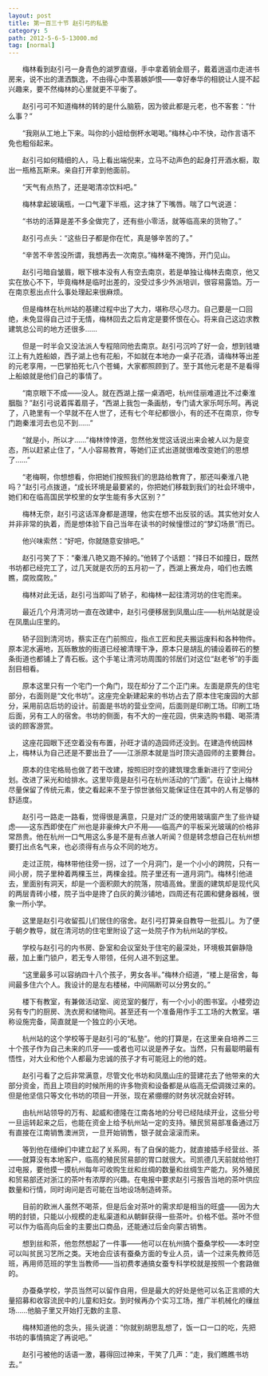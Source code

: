 ```yaml
---
layout: post
title: 第一百三十节 赵引弓的私塾
category: 5
path: 2012-5-6-5-13000.md
tag: [normal]
---
```


　　梅林看到赵引弓一身青色的湖罗直缀，手中拿着销金扇子，戴着逍遥巾走进书房来，说不出的潇洒飘逸，不由得心中羡慕嫉妒恨——幸好奉华的相貌让人提不起兴趣来，要不然梅林的心里就更不平衡了。

　　赵引弓可不知道梅林的转的是什么脑筋，因为彼此都是元老，也不客套：“什么事？”

　　“我刚从工地上下来。叫你的小妞给倒杯水喝喝。”梅林心中不快，动作言语不免也粗俗起来。

　　赵引弓如何精细的人，马上看出端倪来，立马不动声色的起身打开酒水橱，取出一瓶格瓦斯来。亲自打开拿到他面前。

　　“天气有点热了，还是喝清凉饮料吧。”

　　梅林拿起玻璃瓶，一口气灌下半瓶，这才抹了下嘴唇。喘了口气说道：

　　“书坊的活算是差不多全做完了，还有些小零活，就等临高来的货物了。”

　　赵引弓点头：“这些日子都是你在忙，真是够辛苦的了。”

　　“辛苦不辛苦没所谓，我想再去一次南京。”梅林毫不掩饰，开门见山。

　　赵引弓暗自皱眉，眼下根本没有人有空去南京，若是单独让梅林去南京，他又实在放心不下，毕竟梅林是临时出差的，没受过多少外派培训，很容易露馅。万一在南京惹出点什么事处理起来很麻烦。

　　但是梅林在杭州站的基建过程中出了大力，堪称尽心尽力。自己要是一口回绝，未免显得自己过于无情，梅林回去之后肯定是要怀恨在心。将来自己这边求教建筑总公司的地方还很多……

　　但是一时半会又没法派人专程陪同他去南京。赵引弓沉吟了好一会，想到钱塘江上有九姓船娘，西子湖上也有花船，不如就在本地办一桌子花酒，请梅林等出差的元老享用，一巴掌拍死七八个苍蝇，大家都照顾到了。至于其他元老是不是看得上船娘就是他们自己的事情了。

　　“南京眼下不成——没人。就在西湖上摆一桌酒吧，杭州佳丽难道比不过秦淮胭脂？”赵引弓说着挥着扇子，“西湖上我包一条画舫，专门请大家乐呵乐呵。再说了，八艳里有一个早就不在人世了，还有七个年纪都很小，有的还不在南京，你专门跑秦淮河去也见不到……”

　　“就是小，所以才……”梅林悻悻道，忽然他发觉这话说出来会被人以为是变态，所以赶紧止住了，“人小容易教育，等她们正式出道就很难改变她们的思想了……”

　　“老梅啊，你想想看，你把她们按照我们的思路给教育了，那还叫秦淮八艳吗？”赵引弓点拨道，“成长环境是最要紧的，你把她们移栽到我们的社会环境中，她们和在临高国民学校里的女学生能有多大区别？”

　　梅林无奈，赵引弓这话浑身都是道理，他实在想不出反驳的话。其实他对女人并非非常的执着，而是想体验下自己当年在读书的时候憧憬过的“梦幻场景”而已。

　　他兴味索然：“好吧，你就随意安排吧。”

　　赵引弓笑了下：“秦淮八艳又跑不掉的。”他转了个话题：“择日不如撞日，既然书坊都已经完工了，过几天就是农历的五月初一了，西湖上赛龙舟，咱们也去瞧瞧，腐败腐败。”

　　梅林对此无话，赵引弓当即叫了轿子，和梅林一起往清河坊的住宅而来。

　　最近几个月清河坊一直在改建中，赵引弓便移居到凤凰山庄——杭州站就是设在凤凰山庄里的。

　　轿子回到清河坊，蔡实正在门前照应，指点工匠和民夫搬运废料和各种物件。原本泥水遍地，瓦砾散放的街道已经被清理干净，原本只是胡乱的铺设着碎石的整条街道也都铺上了青石板。这个手笔让清河坊周围的邻居们对这位“赵老爷”的手面刮目相看。

　　原本这里只有一个宅门一个角门，现在却分了二个正门来。左面是原先的住宅部分，右面则是“文化书坊”。这座完全新建起来的书坊占去了原本住宅废园的大部分，采用前店后坊的设计。前面是书坊的营业空间，后面则是印刷工场。印刷工场后面，另有工人的宿舍。书坊的侧面，有不大的一座花园，供来选购书籍、喝茶清谈的顾客游赏。

　　这座花园眼下还空着没有布置，孙旺才请的造园师还没到。在建造传统园林上，梅林认为自己还是不要出丑了——江浙原本就是当时顶尖造园师的主要舞台。

　　原本的住宅格局也做了若干改建，按照旧时空的建筑理念重新进行了空间分划。改进了采光和给排水。这里毕竟是赵引弓在杭州活动的“门面”。在设计上梅林尽量保留了传统元素，使之看起来不至于惊世骇俗又能保证住在其中的人有足够的舒适度。

　　赵引弓一路走一路看，觉得很是满意，只是对广泛的使用玻璃窗产生了些许疑虑——这东西即使在广州也是非豪绅大户不用——临高产的平板采光玻璃的价格非常昂贵。他在杭州一口气用这么多是不是有点骇人听闻？但是转念想自己在杭州想要打出点名气来，也必须得有点与众不同的地方。

　　走过正院，梅林带他往旁一拐，过了一个月洞门，是一个小小的跨院，只有一间小房，院子里种着两棵玉兰，两棵金挂。院子里还有一道月洞门。梅林引他进去，里面别有洞天，却是一个面积颇大的院落，院墙高耸。里面的建筑却是现代风的两层青砖小楼，院子当中是搀了白灰的黄沙铺地，四周还有花圃和健身器械，很象一所小学。

　　这里是赵引弓收留孤儿们居住的宿舍。赵引弓打算亲自教导一批孤儿。为了便于朝夕教导，就在清河坊的住宅里附设了这一处院子作为杭州站的学校。

　　学校与赵引弓的内书房、卧室和会议室处于住宅的最深处，环境极其僻静隐蔽，加上重门锁户，若无专人带领，任何人进不到这里。

　　“这里最多可以容纳四十八个孩子，男女各半。”梅林介绍道，“楼上是宿舍，每间最多住六个人。我设计的是左右楼梯，中间隔断可以分男女的。”

　　楼下有教室，有兼做活动室、阅览室的餐厅，有一个小小的图书室。小楼旁边另有专门的厨房、洗衣房和储物间。甚至还有一个准备用作手工工场的大教室。堪称设施完备，简直就是一个独立的小天地。

　　杭州站的这个学校等于是赵引弓的“私塾”。他的打算是，在这里亲自培养二三十个孩子作为自己未来的爪牙——或者也可以说是养子女。当然，只有最聪明最有悟性，对大业和他个人都最为忠诚的孩子才有可能冠上的他的姓。

　　赵引弓看了之后非常满意，尽管文化书坊和凤凰山庄的营建花去了他带来的大部分资金，而且上项目的时候所用的许多物资和设备都是从临高无偿调拨过来的。但是他坚信只等文化书坊的项目一开张，现在紧绷绷的财务状况就会好转。

　　由杭州站领导的万有、起威和德隆在江南各地的分号已经陆续开业，这些分号一旦运转起来之后，也能在资金上给予杭州站一定的支持。殖民贸易部准备通过万有直接在江南销售澳洲货，一旦开始销售，银子就会滚滚而来。

　　等到他在缙绅们中建立起了关系网，有了自保的能力，就直接插手经营丝、茶——就算没有本地客户，临高的殖民贸易部的胃口就很大。司凯德几天前就给他打过电报，要他摸一摸杭州每年可收购生丝和丝绸的数量和丝绸生产能力。另外殖民和贸易部还对浙江的茶叶有浓厚的兴趣。在电报中要求赵引弓报告当地的茶叶供应数量和行情，同时询问是否可能在当地设场制造砖茶。

　　目前的欧洲人虽然不喝茶，但是后金对茶叶的需求却是相当的旺盛——因为大明的封锁，只能以小规模的走私渠道和从朝鲜获得一些茶叶。价格不低。茶叶不但可以作为临高向后金的主要出口商品，还能通过后金向蒙古销售。

　　想到丝和茶，他忽然想起了一件事——他可以在杭州搞个蚕桑学校——本时空可以叫贫民习艺所之类。天地会应该有蚕桑方面的专业人员，请一个过来先教师范班，再用师范班的学生当教师——当初费孝通搞女蚕专科学校就是按照一个套路做的。

　　办蚕桑学校，学员当然可以留作自用，但是最大的好处是他可以名正言顺的大量招募和收容流民中的儿童和妇女。到时候再办个实习工场，推广半机械化的缫丝场……他脑子里又开始打无数的主意、

　　梅林知道他的念头，摇头说道：“你就别胡思乱想了，饭一口一口的吃，先把书坊的事情搞定了再说吧。”

　　赵引弓被他的话语一激，暮得回过神来，干笑了几声：“走，我们瞧瞧书坊去。”
